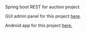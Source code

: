 Spring boot REST for auction project.

GUI admin panel for this project <a href="https://github.com/mjokic/ProjectOsaGUI">here</a>.

Android app for this project <a href="https://github.com/mjokic/myApp">here.</a>
